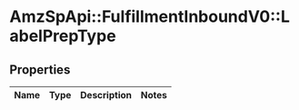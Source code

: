 # AmzSpApi::FulfillmentInboundV0::LabelPrepType

## Properties
Name | Type | Description | Notes
------------ | ------------- | ------------- | -------------

